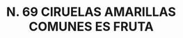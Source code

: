---
title: "N. 69 CIRUELAS AMARILLAS COMUNES ES FRUTA"
plant-name: "N. 69"
plant-number: "069"
plant-xml: "/assets/xml/plant069.xml"
plant-title: "N. 69 CIRUELAS AMARILLAS COMUNES ES FRUTA"
plant-taxon-link: ""
plant-taxon-link: ""
layout: single-xml
---